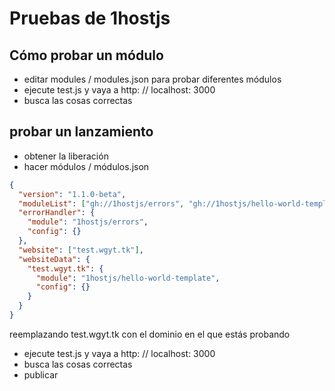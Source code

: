 # Pruebas de 1hostjs

## Cómo probar un módulo

-  editar modules / modules.json para probar diferentes módulos
-  ejecute test.js y vaya a http: // localhost: 3000
-  busca las cosas correctas

## probar un lanzamiento

-  obtener la liberación
-  hacer módulos / módulos.json

```json
{
  "version": "1.1.0-beta",
  "moduleList": ["gh://1hostjs/errors", "gh://1hostjs/hello-world-template"],
  "errorHandler": {
    "module": "1hostjs/errors",
    "config": {}
  },
  "website": ["test.wgyt.tk"],
  "websiteData": {
    "test.wgyt.tk": {
      "module": "1hostjs/hello-world-template",
      "config": {}
    }
  }
}
```

reemplazando test.wgyt.tk con el dominio en el que estás probando

-  ejecute test.js y vaya a http: // localhost: 3000
-  busca las cosas correctas
-  publicar
